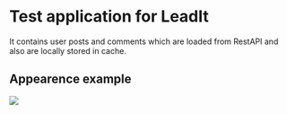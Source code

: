# Test application for LeadIt

It contains user posts and comments which are loaded from RestAPI and also are locally stored in cache.

## Appearence example

![](assets/gif_for_readme/test_for_leadit_screen_record.gif)